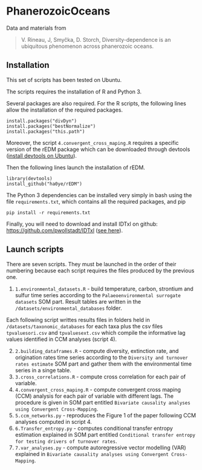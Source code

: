 # PhanerozoicOceans
Data and materials from 

> V. Rineau, J, Smyčka, D. Storch, Diversity-dependence is an ubiquitous phenomenon across phanerozoic oceans.

## Installation

This set of scripts has been tested on Ubuntu.

The scripts requires the installation of R and Python 3.

Several packages are also required. For the R scripts, the following lines allow the installation of the required packages.
	
```
install.packages("divDyn")
install.packages("bestNormalize")
install.packages("this.path")
```

Moreover, the script `4.convergent_cross_maping.R` requires a specific version of the rEDM package which can be downloaded through devtools ([install devtools on Ubuntu](https://www.digitalocean.com/community/tutorials/how-to-install-r-packages-using-devtools-on-ubuntu-16-04)).

Then the following lines launch the installation of rEDM.

```
library(devtools)
install_github("ha0ye/rEDM")
```

The Python 3 dependencies can be installed very simply in bash using the file `requirements.txt`, which contains all the required packages, and pip

```
pip install -r requirements.txt
```

Finally, you will need to download and install IDTxl on github: https://github.com/pwollstadt/IDTxl ([see here](https://github.com/pwollstadt/IDTxl/wiki/Installation-and-Requirements)).

## Launch scripts

There are seven scripts. They must be launched in the order of their numbering because each script requires the files produced by the previous one.

1. `1.environmental_datasets.R` - build temperature, carbon, strontium and sulfur time series according to the `Palaeoenvironmental surrogate datasets` SOM part. Result tables are written in the `/datasets/environmental_databases` folder.

Each following script writtes results files in folders held in `/datasets/taxonomic_databases` for each taxa plus the csv files `tpvaluesori.csv` and `tpvaluesext.csv` which compile the informative lag values identified in CCM analyses (script 4).

2. `2.building_dataframes.R` - compute diversity, extinction rate, and origination rates time series according to the `Diversity and turnover rates estimate` SOM part and gather them with the environmental time series in a singe table.
3. `3.cross_correlations.R` - compute cross correlation for each pair of variable.
4. `4.convergent_cross_maping.R` - compute convergent cross maping (CCM) analysis for each pair of variable with different lags. The procedure is given in SOM part entitled `Bivariate causality analyses using Convergent Cross-Mapping`.
5. `5.ccm_networks.py` - reproduces the Figure 1 of the paper following CCM analyses computed in script 4. 
6. `6.Transfer_entropy.py` - computes conditional transfer entropy estimation explained in SOM part entitled `Conditional transfer entropy for testing drivers of turnover rates`.
7. `7.var_analyses.py` - compute autoregressive vector modelling (VAR) explained in `Bivariate causality analyses using Convergent Cross-Mapping`.
